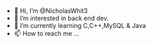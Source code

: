 - 👋 Hi, I’m @NicholasWhit3
- 👀 I’m interested in back end dev.
- 🌱 I’m currently learning C,C++,MySQL & Java
- 📫 How to reach me ...

<!---
NicholasWhit3/NicholasWhit3 is a ✨ special ✨ repository because its `README.md` (this file) appears on your GitHub profile.
You can click the Preview link to take a look at your changes.
--->
